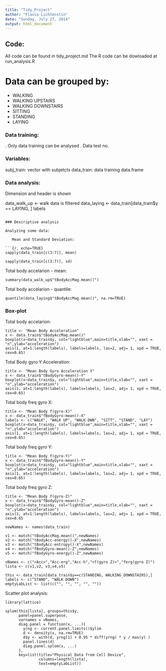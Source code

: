 ```yaml
---
title: "Tidy_Project"
author: "Flavio Lichtenstin"
date: "Sunday, July 27, 2014"
output: html_document
---
```


## Code:
   All code can be found in tidy_project.md
   The R code can be dowloaded at run_analysis.R
  
# Data can be grouped by:
* WALKING
* WALKING UPSTAIRS
* WALKING DOWNSTAIRS
* SITTING
* STANDING
* LAYING
  

### Data training:
   . Only data training can be analysed
   . Data test no. 
   
### Variables:
  subj_train: vector with subjetcts
  data_train: data training data.frame

### Data analysis:
  Dimension and header is shown
 
  data_walk_up <- walk data is filtered
  data_laying  <- data_train[data_train$y == LAYING, ]
labels
```
  
### Descriptive analysis
  
Analyzing some data:
  
   Mean and Standard Deviation:

```{r, echo=TRUE}
sapply(data_train[c(3:7)], mean)
  
sapply(data_train[c(3:7)], sd)
```

   Total body accelarion - mean:
```{r, echo=TRUE}
summary(data_walk_up$"tBodyAccMag.mean()")
```
  
   Total body accelarion - quantile:
```{r, echo=TRUE}
quantile(data_laying$"tBodyAccMag.mean()", na.rm=TRUE)
```
  
### Box-plot
  
   Total body accelarion:
```{r, echo=FALSE}
title <- "Mean Body Acceleration"
x <- data_train$"tBodyAccMag.mean()"
boxplot(x~data_train$y, col="lightblue",main=title,xlab="", xaxt = "n",ylab="acceleration")
axis(1, at=1:length(labels), labels=labels, las=2, adj= 1, xpd = TRUE, cex=0.65)
```
  
   Total Body gyro Y Acceleration:
```{r, echo=FALSE}
title <- "Mean Body Gyro Acceleration Y"
x <- data_train$"tBodyGyro-mean()-Y"
boxplot(x~data_train$y, col="lightblue",main=title,xlab="", xaxt = "n",ylab="acceleration")
axis(1, at=1:length(labels), labels=labels, las=2, adj= 1, xpd = TRUE, cex=0.65)
```
  
   Total body freq gyro X:
```{r, echo=FALSE}
title <- "Mean Body f(gyro-X)"
x <- data_train$"fBodyGyro-mean()-X"
labels <- c("WALK", "WALK UP", "WALK DWN", "SITT", "STAND", "LAY")
boxplot(x~data_train$y, col="lightblue",main=title,xlab="", xaxt = "n",ylab="acceleration")
axis(1, at=1:length(labels), labels=labels, las=2, adj= 1, xpd = TRUE, cex=0.65)
```
  
   Total body freq gyro Y:
```{r, echo=FALSE}
title <- "Mean Body f(gyro-Y)"
x <- data_train$"fBodyGyro-mean()-Y"
boxplot(x~data_train$y, col="lightblue",main=title,xlab="", xaxt = "n",ylab="acceleration")
axis(1, at=1:length(labels), labels=labels, las=2, adj= 1, xpd = TRUE, cex=0.65)
```
  
   Total body freq gyro Z:
```{r, echo=FALSE}
title <- "Mean Body f(gyro-Z)"
x <- data_train$"fBodyGyro-mean()-Z"
boxplot(x~data_train$y, col="lightblue",main=title,xlab="", xaxt = "n",ylab="acceleration")
axis(1, at=1:length(labels), labels=labels, las=2, adj= 1, xpd = TRUE, cex=0.65

newNames <- names(data_train)

v1 <- match("tBodyAccMag.mean()",newNames) 
v2 <- match("tBodyAcc-energy()-X",newNames) 
v3 <- match("tBodyAcc-entropy()-X",newNames) 
v4 <- match("fBodyGyro-mean()-Z",newNames) 
v5 <- match("fBodyGyro-energy()-Z",newNames) 

vNames <- c("<Acc>","Acc-erg","Acc-h","<f(gyro Z)>","ferg(gyro Z)")
lista <- c(v1,v2, v3,v4,v5)

this <- data_train[data_train$y==c(STANDING, WALKING_DOWNSTAIRS),]
labels <- c("STAND", "WALK DOWN")
emptyLabList <- list(c("", "", "", "", ""))
```


Scatter plot analysis:

```{r, echo=FALSE}
library(lattice)

splom(this[lista], groups=this$y, 
      panel=panel.superpose, 
      varnames = vNames,
      diag.panel = function(x, ...){
        yrng <- current.panel.limits()$ylim
        d <- density(x, na.rm=TRUE)
        d$y <- with(d, yrng[1] + 0.95 * diff(yrng) * y / max(y) )
        panel.lines(d)
        diag.panel.splom(x, ...)
      },        
      key=list(title="Physical Data from Cell Device",
               columns=length(lista),
               text=emptyLabList))
```

